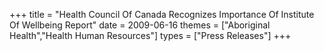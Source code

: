 +++
title = "Health Council Of Canada Recognizes Importance Of Institute Of Wellbeing Report"
date = 2009-06-16
themes = ["Aboriginal Health","Health Human Resources"]
types = ["Press Releases"]
+++
